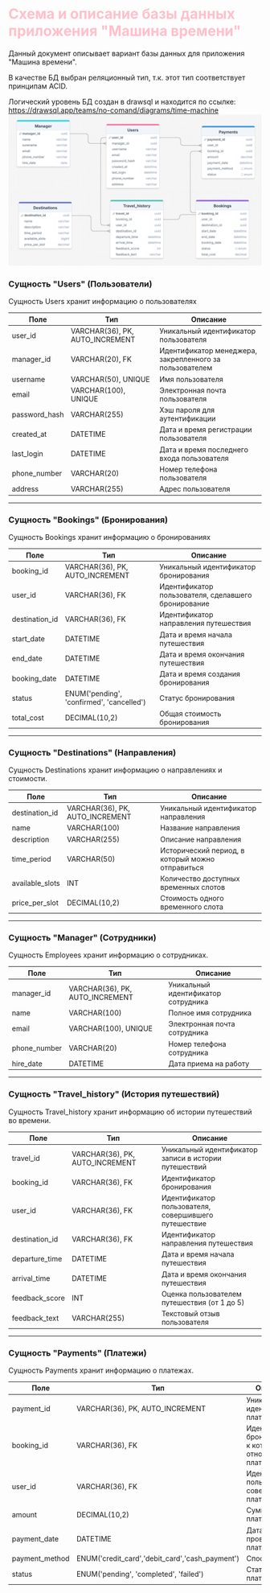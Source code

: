 <h1  style="color: pink;">Схема и описание базы данных приложения "Машина времени"</h1>

Данный документ описывает вариант базы данных для приложения "Машина времени".

В качестве БД выбран реляционный тип, т.к. этот тип соответствует принципам ACID.

Логический уровень БД создан в drawsql и находится по ссылке: https://drawsql.app/teams/no-comand/diagrams/time-machine
![alt text](image.png)

### Сущность "Users" (Пользователи)
Сущность Users хранит информацию о пользователях

| Поле          | Тип                | Описание                                      |
|---------------|--------------------|-----------------------------------------------|
| user_id      | VARCHAR(36), PK, AUTO_INCREMENT | Уникальный идентификатор пользователя         |
| manager_id       | VARCHAR(20), FK            | Идентификатор менеджера, закрепленного за пользователем |
| username      | VARCHAR(50), UNIQUE | Имя пользователя                              |
| email         | VARCHAR(100), UNIQUE| Электронная почта пользователя               |
| password_hash  | VARCHAR(255)       | Хэш пароля для аутентификации                |
| created_at    | DATETIME           | Дата и время регистрации пользователя         |
| last_login     | DATETIME           | Дата и время последнего входа пользователя   |
| phone_number   | VARCHAR(20)        | Номер телефона пользователя                   |
| address        | VARCHAR(255)               | Адрес пользователя                            |

---

### Сущность "Bookings" (Бронирования)
Сущность Bookings хранит информацию о бронированиях

| Поле          | Тип                | Описание                                      |
|---------------|--------------------|-----------------------------------------------|
| booking_id    | VARCHAR(36), PK, AUTO_INCREMENT | Уникальный идентификатор бронирования        |
| user_id       | VARCHAR(36), FK            | Идентификатор пользователя, сделавшего бронирование |
| destination_id | VARCHAR(36), FK           | Идентификатор направления путешествия         |
| start_date    | DATETIME           | Дата и время начала путешествия               |
| end_date      | DATETIME           | Дата и время окончания путешествия            |
| booking_date   | DATETIME           | Дата и время создания бронирования            |
| status        | ENUM('pending', 'confirmed', 'cancelled') | Статус бронирования                     |
| total_cost    | DECIMAL(10,2)      | Общая стоимость бронирования                  |

---

### Сущность "Destinations" (Направления)
Сущность Destinations хранит информацию о направлениях и стоимости.

| Поле            | Тип                | Описание                                      |
|-----------------|--------------------|-----------------------------------------------|
| destination_id   | VARCHAR(36), PK, AUTO_INCREMENT | Уникальный идентификатор направления        |
| name            | VARCHAR(100)       | Название направления                          |
| description     | VARCHAR(255)               | Описание направления                          |
| time_period     | VARCHAR(50)        | Исторический период, в который можно отправиться |
| available_slots  | INT                | Количество доступных временных слотов        |
| price_per_slot   | DECIMAL(10,2)      | Стоимость одного временного слота            |

---

### Сущность "Manager" (Сотрудники)
Сущность Employees хранит информацию о сотрудниках.

| Поле           | Тип                | Описание                                      |
|----------------|--------------------|-----------------------------------------------|
| manager_id    | VARCHAR(36), PK, AUTO_INCREMENT | Уникальный идентификатор сотрудника        |
| name           | VARCHAR(100)       | Полное имя сотрудника                        |
| email          | VARCHAR(100), UNIQUE| Электронная почта сотрудника                 |
| phone_number    | VARCHAR(20)        | Номер телефона сотрудника                     |
| hire_date      | DATETIME           | Дата приема на работу                        |

---

### Сущность "Travel_history" (История путешествий)
Сущность Travel_history хранит информацию об истории путешествий во времени.


| Поле            | Тип                | Описание                                      |
|-----------------|--------------------|-----------------------------------------------|
| travel_id       | VARCHAR(36), PK, AUTO_INCREMENT | Уникальный идентификатор записи в истории путешествий |
| booking_id      | VARCHAR(36), FK            | Идентификатор бронирования                   |
| user_id         | VARCHAR(36), FK            | Идентификатор пользователя, совершившего путешествие |
| destination_id   | VARCHAR(36), FK           | Идентификатор направления путешествия         |
| departure_time  | DATETIME           | Дата и время начала путешествия               |
| arrival_time    | DATETIME           | Дата и время окончания путешествия            |
| feedback_score  | INT                | Оценка пользователем путешествия (от 1 до 5) |
| feedback_text   | VARCHAR(255)               | Текстовый отзыв пользователя                  |

---

### Сущность "Payments" (Платежи)
Сущность Payments хранит информацию о платежах.


| Поле            | Тип                | Описание                                      |
|-----------------|--------------------|-----------------------------------------------|
| payment_id      | VARCHAR(36), PK, AUTO_INCREMENT | Уникальный идентификатор платежа            |
| booking_id      | VARCHAR(36), FK            | Идентификатор бронирования, к которому относится платеж |
| user_id         | VARCHAR(36), FK            | Идентификатор пользователя, совершившего платеж |
| amount          | DECIMAL(10,2)      | Сумма платежа                                |
| payment_date    | DATETIME           | Дата и время проведения платежа               |
| payment_method   | ENUM('credit_card','debit_card','cash_payment') | Способ оплаты |
| status          | ENUM('pending', 'completed', 'failed') | Статус платежа                           |
